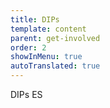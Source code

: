 ```yaml
---
title: DIPs
template: content
parent: get-involved
order: 2
showInMenu: true
autoTranslated: true
---
```


DIPs ES
